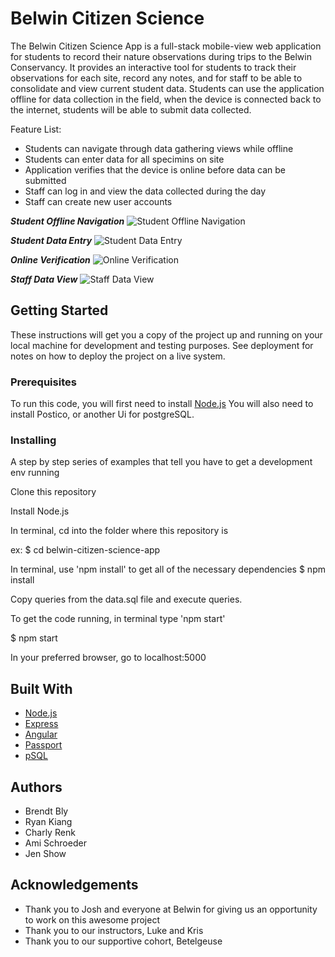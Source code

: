 # Belwin Citizen Science 
The Belwin Citizen Science App is a full-stack mobile-view web application for students to record their nature observations during trips to the Belwin Conservancy. It provides an interactive tool for students to track their observations for each site, record any notes, and for staff to be able to consolidate and view current student data. Students can use the application offline for data collection in the field, when the device is connected back to the internet, students will be able to submit data collected.

Feature List:
- Students can navigate through data gathering views while offline
- Students can enter data for all specimins on site
- Application verifies that the device is online before data can be submitted
- Staff can log in and view the data collected during the day 
- Staff can create new user accounts

***Student Offline Navigation***
![Student Offline Navigation](http://res.cloudinary.com/jdshow/image/upload/v1508899140/student_offline_nav_ejckfl.png)

***Student Data Entry***
![Student Data Entry](http://res.cloudinary.com/jdshow/image/upload/v1508899509/student_data_view_ppcmnp.png)

***Online Verification***
![Online Verification](http://res.cloudinary.com/jdshow/image/upload/v1508899141/app_offline_q7eck9.png)

***Staff Data View***
![Staff Data View](http://res.cloudinary.com/jdshow/image/upload/v1508899075/staff_data_view_hfrpmv.png)

## Getting Started
These instructions will get you a copy of the project up and running on your local machine for development and testing purposes. See deployment for notes on how to deploy the project on a live system.

### Prerequisites
To run this code, you will first need to install [Node.js](https://nodejs.org/en/)
You will also need to install Postico, or another Ui for postgreSQL.

### Installing
A step by step series of examples that tell you have to get a development env running

Clone this repository

Install Node.js

In terminal, cd into the folder where this repository is

ex:
$ cd belwin-citizen-science-app

In terminal, use 'npm install' to get all of the necessary dependencies
$ npm install

Copy queries from the data.sql file and execute queries. 

To get the code running, in terminal type 'npm start'

$ npm start

In your preferred browser, go to
localhost:5000


## Built With
* [Node.js](https://nodejs.org/en/)
* [Express](https://expressjs.com/)
* [Angular](https://angularjs.org/)
* [Passport](http://passportjs.org/)
* [pSQL](https://www.postgresql.org/)

## Authors
* Brendt Bly
* Ryan Kiang
* Charly Renk
* Ami Schroeder
* Jen Show

## Acknowledgements
* Thank you to Josh and everyone at Belwin for giving us an opportunity to work on this awesome project
* Thank you to our instructors, Luke and Kris
* Thank you to our supportive cohort, Betelgeuse
